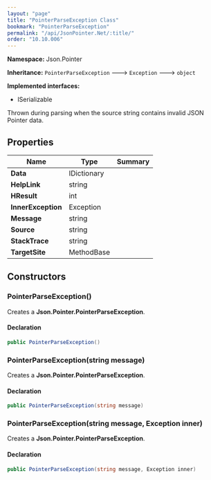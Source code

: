 ```yaml
---
layout: "page"
title: "PointerParseException Class"
bookmark: "PointerParseException"
permalink: "/api/JsonPointer.Net/:title/"
order: "10.10.006"
---
```

**Namespace:** Json.Pointer

**Inheritance:**
`PointerParseException`
 🡒 
`Exception`
 🡒 
`object`

**Implemented interfaces:**

- ISerializable

Thrown during parsing when the source string contains invalid JSON Pointer data.

## Properties

| Name | Type | Summary |
|---|---|---|
| **Data** | IDictionary |  |
| **HelpLink** | string |  |
| **HResult** | int |  |
| **InnerException** | Exception |  |
| **Message** | string |  |
| **Source** | string |  |
| **StackTrace** | string |  |
| **TargetSite** | MethodBase |  |

## Constructors

### PointerParseException()

Creates a **Json.Pointer.PointerParseException**.

#### Declaration

```c#
public PointerParseException()
```


### PointerParseException(string message)

Creates a **Json.Pointer.PointerParseException**.

#### Declaration

```c#
public PointerParseException(string message)
```


### PointerParseException(string message, Exception inner)

Creates a **Json.Pointer.PointerParseException**.

#### Declaration

```c#
public PointerParseException(string message, Exception inner)
```


